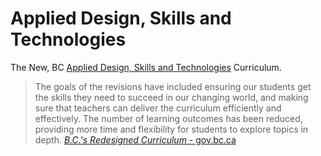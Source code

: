 # Applied Design, Skills and Technologies

The New, BC [Applied Design, Skills and Technologies](https://curriculum.gov.bc.ca/curriculum/applied-design-skills-and-technologies/introduction) Curriculum.

> The goals of the revisions have included ensuring our students get the skills they need to succeed in our changing world, and making sure that teachers can deliver the curriculum efficiently and effectively. The number of learning outcomes has been reduced, providing more time and flexibility for students to explore topics in depth. [_B.C.'s Redesigned Curriculum_ - gov.bc.ca](http://www2.gov.bc.ca/gov/content/education-training/k-12/teach/curriculum/redesigned-curriculum)


